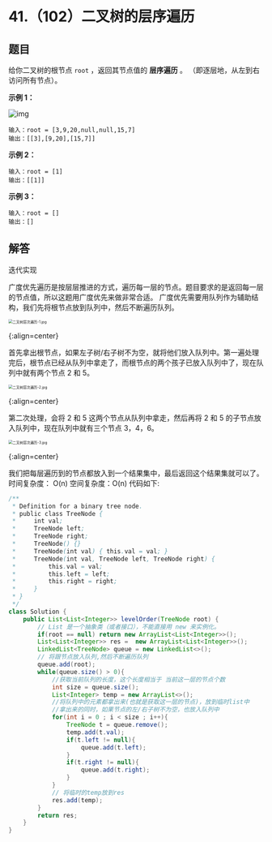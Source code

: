 # 41.（102）二叉树的层序遍历

## 题目

给你二叉树的根节点 `root` ，返回其节点值的 **层序遍历** 。 （即逐层地，从左到右访问所有节点）。

 

**示例 1：**

![img](https://panger-1330565050.cos.ap-beijing.myqcloud.com/202410301658756.jpeg)

```
输入：root = [3,9,20,null,null,15,7]
输出：[[3],[9,20],[15,7]]
```

**示例 2：**

```
输入：root = [1]
输出：[[1]]
```

**示例 3：**

```
输入：root = []
输出：[]
```

 

## 解答

迭代实现

广度优先遍历是按层层推进的方式，遍历每一层的节点。题目要求的是返回每一层的节点值，所以这题用广度优先来做非常合适。
广度优先需要用队列作为辅助结构，我们先将根节点放到队列中，然后不断遍历队列。

<img src="https://panger-1330565050.cos.ap-beijing.myqcloud.com/202410301659765.jpeg" alt="二叉树层次遍历-1.jpg" style="zoom:50%;" />


{:align=center}

首先拿出根节点，如果左子树/右子树不为空，就将他们放入队列中。第一遍处理完后，根节点已经从队列中拿走了，而根节点的两个孩子已放入队列中了，现在队列中就有两个节点 2 和 5。

<img src="https://panger-1330565050.cos.ap-beijing.myqcloud.com/202410301659953.jpeg" alt="二叉树层次遍历-2.jpg" style="zoom:50%;" />


{:align=center}

第二次处理，会将 2 和 5 这两个节点从队列中拿走，然后再将 2 和 5 的子节点放入队列中，现在队列中就有三个节点 3，4，6。

<img src="https://panger-1330565050.cos.ap-beijing.myqcloud.com/202410301659252.jpeg" alt="二叉树层次遍历-3.jpg" style="zoom:50%;" />


{:align=center}

我们把每层遍历到的节点都放入到一个结果集中，最后返回这个结果集就可以了。
时间复杂度： O(n)
空间复杂度：O(n)
代码如下:

```java
/**
 * Definition for a binary tree node.
 * public class TreeNode {
 *     int val;
 *     TreeNode left;
 *     TreeNode right;
 *     TreeNode() {}
 *     TreeNode(int val) { this.val = val; }
 *     TreeNode(int val, TreeNode left, TreeNode right) {
 *         this.val = val;
 *         this.left = left;
 *         this.right = right;
 *     }
 * }
 */
class Solution {
    public List<List<Integer>> levelOrder(TreeNode root) {
        // List 是一个抽象类（或者接口），不能直接用 new 来实例化。
        if(root == null) return new ArrayList<List<Integer>>();
        List<List<Integer>> res =  new ArrayList<List<Integer>>();
        LinkedList<TreeNode> queue = new LinkedList<>();
        // 将跟节点放入队列,然后不断遍历队列
        queue.add(root);
        while(queue.size() > 0){
            //获取当前队列的长度，这个长度相当于 当前这一层的节点个数
            int size = queue.size();
            List<Integer> temp = new ArrayList<>();
            //将队列中的元素都拿出来(也就是获取这一层的节点)，放到临时list中
            //拿出来的同时，如果节点的左/右子树不为空，也放入队列中
            for(int i = 0 ; i < size ; i++){
                TreeNode t = queue.remove();
                temp.add(t.val);
                if(t.left != null){
                    queue.add(t.left);
                }
                if(t.right != null){
                    queue.add(t.right);
                }
            }
            // 将临时的temp放到res
            res.add(temp);
        }
        return res;
    }
}
```

